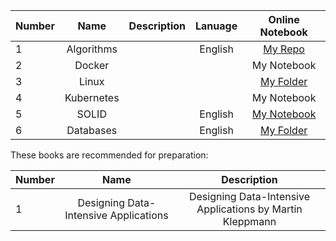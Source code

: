 | Number        | Name                             | Description                                                   |  Lanuage         |  Online Notebook | 
| ------------- |:--------------------------------:|:-------------------------------------------------------------:|:----------------:|:----------------:|
|  1            |       Algorithms              |                        | English          | [My Repo](https://github.com/BISH0808/Algorithms)
|  2           |       Docker      |                     |        | My Notebook
|  3           |       Linux      |                     |        |  [My Folder](https://github.com/BISH0808/IT-interview-prep/tree/main/Linux)
|  4           |       Kubernetes     |                     |        | My Notebook
|  5           |       SOLID     |                     |     English    |   [My Notebook](https://colab.research.google.com/github/BISH0808/IT-interview-prep/blob/main/SOLID.ipynb)
|  6           |       Databases    |                     |     English    |  [My Folder]([https://colab.research.google.com/github/BISH0808/IT-interview-prep/blob/main/Databases.ipynb](https://github.com/BISH0808/IT-interview-prep/tree/main/Databases))

These books are recommended for preparation:

| Number        | Name                             | Description                                                   |  
| ------------- |:--------------------------------:|:-------------------------------------------------------------:|
|  1            |       Designing Data-Intensive Applications           |       Designing Data-Intensive Applications by Martin Kleppmann                   |


